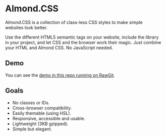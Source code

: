 # Almond.CSS

Almond.CSS is a collection of class-less CSS styles to make simple websites look better.

Use the different HTML5 semantic tags on your website, include the library in your project, and let CSS and the browser work their magic. Just combine your HTML and Almond CSS. No JavaScript needed.

## Demo

You can see the [demo in this repo running on RawGit](https://ghcdn.rawgit.org/alvaromontoro/almond.css/master/demo/index.html).

## Goals

- No classes or IDs.
- Cross-browser compatibility.
- Easily themable (using HSL).
- Responsive, accessible and usable.
- Lightweight (3KB gzipped).
- Simple but elegant.
